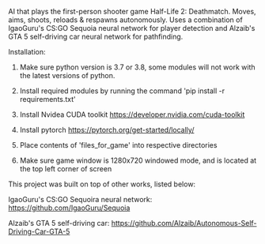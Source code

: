AI that plays the first-person shooter game Half-Life 2: Deathmatch.
Moves, aims, shoots, reloads & respawns autonomously.
Uses a combination of IgaoGuru's CS:GO Sequoia neural network
for player detection and Alzaib's GTA 5 self-driving car neural network for pathfinding.

Installation:
1. Make sure python version is 3.7 or 3.8, some modules will not work with the latest versions of python.

2. Install required modules by running the command 'pip install -r requirements.txt'

3. Install Nvidea CUDA toolkit https://developer.nvidia.com/cuda-toolkit

4. Install pytorch https://pytorch.org/get-started/locally/

5. Place contents of 'files_for_game' into respective directories

6. Make sure game window is 1280x720 windowed mode, and is located at the top left corner of screen

This project was built on top of other works, listed below:

IgaoGuru's CS:GO Sequoira neural network:
https://github.com/IgaoGuru/Sequoia

Alzaib's GTA 5 self-driving car:
https://github.com/Alzaib/Autonomous-Self-Driving-Car-GTA-5
